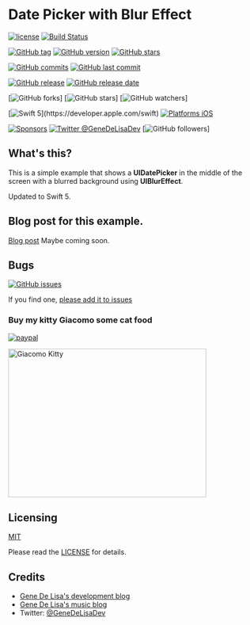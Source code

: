# Date Picker with Blur Effect


[![license](https://img.shields.io/github/license/mashape/apistatus.svg)](https://en.wikipedia.org/wiki/MIT_License)
[![Build Status](https://travis-ci.org/genedelisa/DatePicker.svg)](https://travis-ci.org/genedelisa/DatePicker)

[![GitHub tag](https://img.shields.io/github/tag/genedelisa/DatePicker.svg)](https://github.com/genedelisa/DatePicker/tags)
[![GitHub version](https://badge.fury.io/gh/genedelisa%2FDatePicker.svg)](https://badge.fury.io/gh/genedelisa%2FDatePicker)
[![GitHub stars](https://img.shields.io/github/stars/genedelisa/DatePicker.svg?style=social&label=Star&maxAge=2592000)](https://GitHub.com/genedelisa/DatePicker/stargazers/)

[![GitHub commits](https://img.shields.io/github/commits-since/genedelisa/DatePicker/2.0.0.svg)](https://github.com/genedelisa/DatePicker/commits/master)
[![GitHub last commit](https://img.shields.io/github/last-commit/genedelisa/DatePicker.svg)](https://github.com/genedelisa/DatePicker/commits/master)

[comment]: # (they say this: https://img.shields.io/github/release-date/:user/:repo.svg)

[![GitHub release](https://img.shields.io/github/release/genedelisa/DatePicker.svg)](https://github.com/genedelisa/DatePicker/releases/)
[![GitHub release date](https://img.shields.io/github/release-date/genedelisa/DatePicker.svg)](https://github.com/genedelisa/DatePicker/releases)

[![GitHub forks]( https://img.shields.io/github/forks/genedelisa/DatePicker.svg?label=Fork)]
[![GitHub stars](https://img.shields.io/github/stars/genedelisa/DatePicker.svg?style=social)]
[![GitHub watchers](https://img.shields.io/github/watchers/genedelisa/DatePicker.svg?label=Watch)]

[![Swift 5](https://img.shields.io/badge/swift5-compatible-4BC51D.svg?style=flat")](https://developer.apple.com/swift)
[![Platforms iOS](https://img.shields.io/badge/Platforms-iOS-lightgray.svg?style=flat)](https://swift.org/)

[![Sponsors](https://img.shields.io/badge/Sponsors-Rockhopper%20Technologies-orange.svg?style=flat)](http://www.rockhoppertech.com/)
[![Twitter @GeneDeLisaDev](https://img.shields.io/twitter/follow/GeneDeLisaDev.svg?style=social)](https://twitter.com/GeneDeLisaDev)
[![GitHub followers](https://img.shields.io/github/followers/genedelisa.svg?label=Follow)]


## What's this?

This is a simple example that shows a **UIDatePicker** in the middle of the screen with a blurred background using **UIBlurEffect**.

Updated to Swift 5.

## Blog post for this example.

[Blog post](http://www.rockhoppertech.com/blog/)
Maybe coming soon.

## Bugs


[![GitHub issues](https://img.shields.io/github/issues/genedelisa/DatePicker.svg)](https://github.com/genedelisa/DatePicker/issues)

If you find one, [please add it to issues](https://github.com/genedelisa/DatePicker/issues)



### Buy my kitty Giacomo some cat food

[![paypal](https://www.paypalobjects.com/en_US/i/btn/btn_donate_SM.gif)](https://www.paypal.com/cgi-bin/webscr?cmd=_donations&business=F5KE9Z29MH8YQ&bnP-DonationsBF:btn_donate_SM.gif:NonHosted)

<img src="http://www.rockhoppertech.com/blog/wp-content/uploads/2016/07/momocoding-1024.png" alt="Giacomo Kitty" width="400" height="300">


## Licensing

[MIT](https://en.wikipedia.org/wiki/MIT_License)

Please read the [LICENSE](LICENSE) for details.

## Credits

*    [Gene De Lisa's development blog](http://rockhoppertech.com/blog/)
*    [Gene De Lisa's music blog](http://genedelisa.com/)
*   Twitter: [@GeneDeLisaDev](http://twitter.com/genedelisadev)
